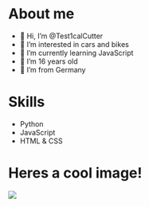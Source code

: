 <h1>About me</h1>

- 👋 Hi, I’m @Test1calCutter
- 👀 I’m interested in cars and bikes
- 🌱 I’m currently learning JavaScript
- 🎂 I’m 16 years old
- 📍 I’m from Germany


<h1>Skills</h1>

- Python
- JavaScript
- HTML & CSS

<h1>Heres a cool image!</h1>
<img src="https://cdn.discordapp.com/attachments/917569655139348543/1075184317396951061/ssstik.io_1676414301471.mp4">
